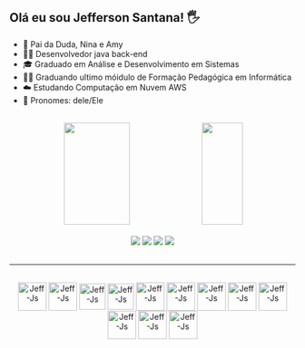 ## Olá eu sou Jefferson Santana! 🖐

- 👧 Pai da Duda, Nina e Amy
- 👩‍💻 Desenvolvedor java back-end 
- 🎓 Graduado em Análise e Desenvolvimento em Sistemas
- 👨‍🏫 Graduando ultimo móidulo de Formação Pedagógica em Informática 
- ☁️ Estudando Computação em Nuvem AWS
- 🙂 Pronomes: dele/Ele
<br>

<div align="center">
 <img height="180em" width="48%" src="https://github-readme-stats.vercel.app/api?username=JeffersonSantanaHorbach&show_icons=true&theme=radical"/> 
 <img height="180em" width="38%" src="https://github-readme-stats.vercel.app/api/top-langs?username=JeffersonSantanaHorbach&layout=donut-vertical&langs_count=16&theme=radical"/> 
</div>
<br>

<div align="center">
 <a href="https://www.linkedin.com/in/jeffersoncsantana/" target="_blank"><img src="https://img.shields.io/badge/LinkedIn-0077B5?style=for-the-badge&logo=linkedin&logoColor=white target="_blank"></a> 
    <a href="https://discord.gg/https://discord.gg/ySysHWhUUw" target="_blank"><img src="https://img.shields.io/badge/Discord-7289DA?style=for-the-badge&logo=discord&logoColor=white" target="_blank"></a> 
    <a href="jefferson.s.horbach@gmail.com"><img src="https://img.shields.io/badge/Gmail-D14836?style=for-the-badge&logo=gmail&logoColor=white" target="_blank"></a>
    <a href ="https://api.whatsapp.com/send?phone=555547988809922"><img src="https://img.shields.io/badge/WhatsApp-25D366?style=for-the-badge&logo=whatsapp&logoColor=white" target="_blank"></a>
</div>  
<br>
<hr>

<div align="center"><br>
    <img align="center" alt="Jeff-Js" height="50" width="50" src="https://cdn.jsdelivr.net/gh/devicons/devicon/icons/html5/html5-original-wordmark.svg" />       
    <img align="center" alt="Jeff-Js" height="50" width="50" src="https://cdn.jsdelivr.net/gh/devicons/devicon/icons/css3/css3-original-wordmark.svg" />      
    <img align="center" alt="Jeff-Js" height="46" width="46" src="https://cdn.jsdelivr.net/gh/devicons/devicon/icons/javascript/javascript-original.svg"/>
    <img align="center" alt="Jeff-Js" height="46" width="46" src="https://cdn.jsdelivr.net/gh/devicons/devicon/icons/bootstrap/bootstrap-original.svg"/>
    <img align="center" alt="Jeff-Js" height="50" width="50" src="https://cdn.jsdelivr.net/gh/devicons/devicon/icons/angularjs/angularjs-original.svg" />              
    <img align="center" alt="Jeff-Js" height="50" width="50" src="https://cdn.jsdelivr.net/gh/devicons/devicon/icons/java/java-original.svg" />
    <img align="center" alt="Jeff-Js" height="50" width="50" src="https://cdn.jsdelivr.net/gh/devicons/devicon/icons/spring/spring-original-wordmark.svg" />
    <img align="center" alt="Jeff-Js" height="50" width="50" src="https://cdn.jsdelivr.net/gh/devicons/devicon/icons/mysql/mysql-original-wordmark.svg" />
    <img align="center" alt="Jeff-Js" height="50" width="50" src="https://cdn.jsdelivr.net/gh/devicons/devicon/icons/selenium/selenium-original.svg" />
    <img align="center" alt="Jeff-Js" height="50" width="50" src="https://cdn.jsdelivr.net/gh/devicons/devicon/icons/tomcat/tomcat-original.svg" />
    <img align="center" alt="Jeff-Js" height="50" width="50" src="https://cdn.jsdelivr.net/gh/devicons/devicon/icons/react/react-original.svg"/>
   <img align="center" alt="Jeff-Js" height="50" width="50" src="https://cdn.jsdelivr.net/gh/devicons/devicon/icons/vagrant/vagrant-original.svg"/>
      
</div>
